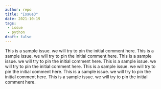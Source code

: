 ```yaml
---
author: repo
title: "Issue3"
date: 2021-10-19
tags:
 - issue
 - python
draft: false
---
```


This is a sample issue. we will try to pin the initial comment here.
This is a sample issue. we will try to pin the initial comment here.
This is a sample issue. we will try to pin the initial comment here.
This is a sample issue. we will try to pin the initial comment here.
This is a sample issue. we will try to pin the initial comment here.
This is a sample issue. we will try to pin the initial comment here.
This is a sample issue. we will try to pin the initial comment here.

